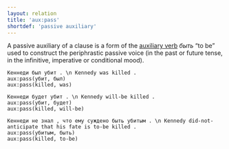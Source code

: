 ```yaml
---
layout: relation
title: 'aux:pass'
shortdef: 'passive auxiliary'
---
```


A passive auxiliary of a clause is a form of the [auxiliary verb](cs-pos/AUX) _быть_ “to be” used to construct the periphrastic passive voice (in the past or future tense, in the infinitive, imperative or conditional mood).

~~~ sdparse
Кеннеди был убит . \n Kennedy was killed .
aux:pass(убит, был)
aux:pass(killed, was)
~~~

~~~ sdparse
Кеннеди будет убит . \n Kennedy will-be killed .
aux:pass(убит, будет)
aux:pass(killed, will-be)
~~~

~~~ sdparse
Кеннеди не знал , что ему суждено быть убитым . \n Kennedy did-not-anticipate that his fate is to-be killed .
aux:pass(убитым, быть)
aux:pass(killed, to-be)
~~~
